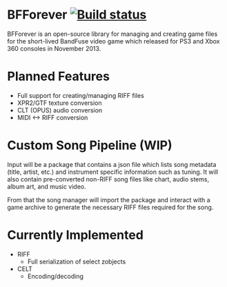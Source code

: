 # BFForever [![Build status](https://ci.appveyor.com/api/projects/status/yt8eu333kn91fv2y?svg=true)](https://ci.appveyor.com/project/PikminGuts92/bfforever)
BFForever is an open-source library for managing and creating game files for the short-lived BandFuse video game which released for PS3 and Xbox 360 consoles in November 2013.

# Planned Features
* Full support for creating/managing RIFF files
* XPR2/GTF texture conversion
* CLT (OPUS) audio conversion
* MIDI <-> RIFF conversion

# Custom Song Pipeline (WIP)
Input will be a package that contains a json file which lists song metadata (title, artist, etc.) and instrument specific information such as tuning. It will also contain pre-converted non-RIFF song files like chart, audio stems, album art, and music video.

From that the song manager will import the package and interact with a game archive to generate the necessary RIFF files required for the song.

# Currently Implemented
* RIFF
  * Full serialization of select zobjects
* CELT
  * Encoding/decoding